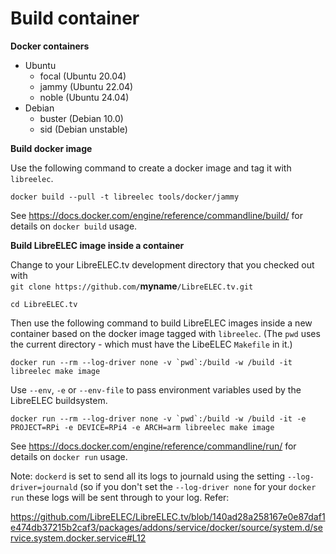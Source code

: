 # Build container

**Docker containers**
- Ubuntu
  - focal   (Ubuntu 20.04)
  - jammy   (Ubuntu 22.04)
  - noble   (Ubuntu 24.04)
- Debian
  - buster  (Debian 10.0)
  - sid     (Debian unstable)

**Build docker image**

Use the following command to create a docker image and tag it with `libreelec`.

```
docker build --pull -t libreelec tools/docker/jammy
```

See https://docs.docker.com/engine/reference/commandline/build/ for details on `docker build` usage.

**Build LibreELEC image inside a container**

Change to your LibreELEC.tv development directory that you checked out with <br>
 `git clone https://github.com/`**myname**`/LibreELEC.tv.git`

 ```
 cd LibreELEC.tv
 ```

Then use the following command to build LibreELEC images inside a new container based on the docker image tagged with `libreelec`. (The `pwd` uses the current directory - which must have the LibeELEC `Makefile` in it.)

```
docker run --rm --log-driver none -v `pwd`:/build -w /build -it libreelec make image
```

Use `--env`, `-e` or `--env-file` to pass environment variables used by the LibreELEC buildsystem.

```
docker run --rm --log-driver none -v `pwd`:/build -w /build -it -e PROJECT=RPi -e DEVICE=RPi4 -e ARCH=arm libreelec make image
```

See https://docs.docker.com/engine/reference/commandline/run/ for details on `docker run` usage.

Note: `dockerd` is set to send all its logs to journald using the setting `--log-driver=journald` (so if you don't set the `--log-driver none` for your `docker run` these logs will be sent through to your log.
Refer:

https://github.com/LibreELEC/LibreELEC.tv/blob/140ad28a258167e0e87daf1e474db37215b2caf3/packages/addons/service/docker/source/system.d/service.system.docker.service#L12 
